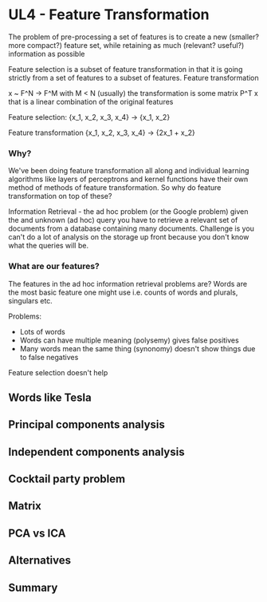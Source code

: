 # UL4 - Feature Transformation

The problem of pre-processing a set of features is to create a new (smaller? more compact?) feature set, while retaining as much (relevant? useful?) information as possible

Feature selection is a subset of feature transformation in that it is going strictly from a set of features to a subset of features. Feature transformation

x ~ F^N -> F^M with M < N (usually)
the transformation is some matrix P^T x that is a linear combination of the original features


Feature selection: {x_1, x_2, x_3, x_4} -> {x_1, x_2}

Feature transformation {x_1, x_2, x_3, x_4} -> {2x_1 + x_2}

### Why?

We've been doing feature transformation all along and individual learning algorithms like layers of perceptrons and kernel functions have their own method of methods of feature transformation. So why do feature transformation on top of these?

Information Retrieval - the ad hoc problem (or the Google problem) given the and unknown (ad hoc) query you have to retrieve a relevant set of documents from a database containing many documents. Challenge is you can't do a lot of analysis on the storage up front because you don't know what the queries will be.

### What are our features?

The features in the ad hoc information retrieval problems are? Words are the most basic feature one might use i.e. counts of words and plurals, singulars etc.

Problems:

- Lots of words
- Words can have multiple meaning (polysemy) gives false positives
- Many words mean the same thing (synonomy) doesn't show things due to false negatives

Feature selection doesn't help

## Words like Tesla



## Principal components analysis



## Independent components analysis



## Cocktail party problem



## Matrix



## PCA vs ICA



## Alternatives



## Summary



